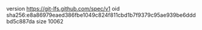 version https://git-lfs.github.com/spec/v1
oid sha256:e8a86979eaed386fbe1049c824f811cbd1b7f9379c95ae939be6dddbd5c887da
size 10062
